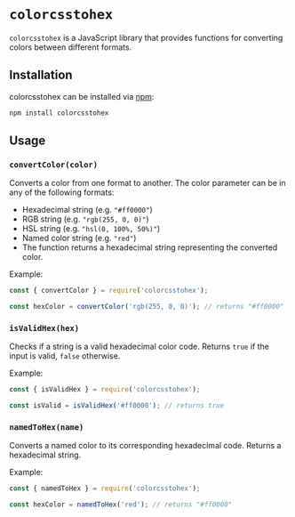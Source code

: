 # `colorcsstohex` 
`colorcsstohex` is a JavaScript library that provides functions for converting colors between different formats.

## Installation
colorcsstohex can be installed via [npm](https://www.npmjs.com/package/colorcsstohex):
```sh
npm install colorcsstohex
```
## Usage
### `convertColor(color)`
Converts a color from one format to another. The color parameter can be in any of the following formats:

 - Hexadecimal string (e.g. `"#ff0000"`)
 - RGB string (e.g. `"rgb(255, 0, 0)"`)
 - HSL string (e.g. `"hsl(0, 100%, 50%)"`)
 - Named color string (e.g. `"red"`)
 - The function returns a hexadecimal string representing the converted color.

Example:

```javascript
const { convertColor } = require('colorcsstohex');

const hexColor = convertColor('rgb(255, 0, 0)'); // returns "#ff0000"
```
### `isValidHex(hex)`
Checks if a string is a valid hexadecimal color code. Returns `true` if the input is valid, `false` otherwise.

Example:

```javascript
const { isValidHex } = require('colorcsstohex');

const isValid = isValidHex('#ff0000'); // returns true
```
### `namedToHex(name)`
Converts a named color to its corresponding hexadecimal code. Returns a hexadecimal string.

Example:

```javascript
const { namedToHex } = require('colorcsstohex');

const hexColor = namedToHex('red'); // returns "#ff0000"
```